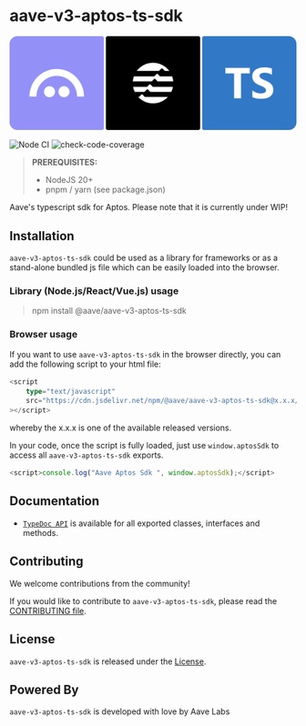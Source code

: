 # aave-v3-aptos-ts-sdk

[![Logo](./pics/logo.png)](https://aptos.aave.com/)

![Node CI](https://github.com/aave/aave-v3-aptos-ts-sdk/workflows/Node.js%20CI/badge.svg)
![check-code-coverage](https://img.shields.io/badge/coverage-96.33%25-green)

> **PREREQUISITES:**
>
> - NodeJS 20+
> - pnpm / yarn (see package.json)

Aave's typescript sdk for Aptos. Please note that it is currently under WIP!

## Installation

`aave-v3-aptos-ts-sdk` could be used as a library for frameworks or as a stand-alone bundled js file which can be easily loaded into the browser.

### Library (Node.js/React/Vue.js) usage

> npm install @aave/aave-v3-aptos-ts-sdk

### Browser usage

If you want to use `aave-v3-aptos-ts-sdk` in the browser directly, you can add the following script to your html file:

```ts
<script
    type="text/javascript"
    src="https://cdn.jsdelivr.net/npm/@aave/aave-v3-aptos-ts-sdk@x.x.x/bundle.js"
></script>
```

whereby the x.x.x is one of the available released versions.

In your code, once the script is fully loaded, just use `window.aptosSdk` to access all `aave-v3-aptos-ts-sdk` exports.

```ts
<script>console.log("Aave Aptos Sdk ", window.aptosSdk);</script>
```

## Documentation

- [`TypeDoc API`](https://aave.github.io/aave-v3-aptos-ts-sdk/) is available for all exported classes, interfaces and methods.

## Contributing

We welcome contributions from the community!

If you would like to contribute to `aave-v3-aptos-ts-sdk`, please read the [CONTRIBUTING file](CONTRIBUTING.md).

## License

`aave-v3-aptos-ts-sdk` is released under the [License](LICENSE).

## Powered By

`aave-v3-aptos-ts-sdk` is developed with love by Aave Labs

